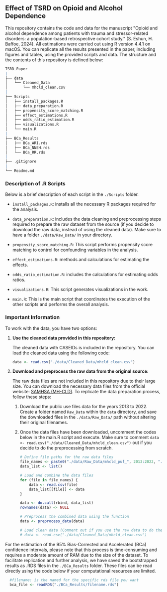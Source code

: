 

## Effect of TSRD on Opioid and Alcohol Dependence

This repository contains the code and data for the manuscript "Opioid and alcohol dependence among patients with trauma and stressor-related disorders: a population-based retrospective cohort study." (S. Eshun, H. Baffoe, 2024). All estimations were carried out using R version 4.4.1 on macOS. You can replicate all the results presented in the paper, including figures and tables, using the provided scripts and data. The structure and the contents of this repository is defined below:
```r
TSRD_Paper
|
├── data
│   └── Cleaned_Data
│       └── mhcld_clean.csv
|
├── Scripts
│   ├── install_packages.R
│   ├── data_preparation.R
│   ├── propensity_score_matching.R
│   ├── effect_estimations.R
│   ├── odds_ratio_estimation.R
│   ├── visualizations.R
│   └── main.R
|
├── BCa_Results
│   ├── BCa_ARI.rds
│   ├── BCa_NNEH.rds
│   └── BCa_RR.rds
|
├── .gitignore
|
└── Readme.md
```

### Description of .R Scripts

Below is a brief description of each script in the ``./Scripts`` folder.

- ``install_packages.R``: installs all the necessary R packages required for the analysis.

- ``data_preparation.R``: includes the data cleaning and preprocessing steps required to prepare the raw dataset from the source (if you decide to download the raw data, instead of using the cleaned data). Make sure to have a folder `./data/Raw_Data/` in your directory.

- ``propensity_score_matching.R``: This script performs propensity score matching to control for confounding variables in the analysis.

- ``effect_estimations.R``: methods and calculations for estimating the effects.

- ``odds_ratio_estimation.R``: includes the calculations for estimating odds ratios.

- ``visualizations.R``: This script generates visualizations in the work.

- ``main.R``: This is the main script that coordinates the execution of the other scripts and performs the overall analysis.


### Important Information


To work with the data, you have two options:

1. **Use the cleaned data provided in this repository:**

    The cleaned data with CASEIDs is included in the repository. You can load the cleaned data using the following code:

    ```r
    data <- read.csv("./data/Cleaned_Data/mhcld_clean.csv")
    ```

2. **Download and preprocess the raw data from the original source:**

    The raw data files are not included in this repository due to their large size. You can download the necessary data files from the official website: [SAMHSA (MH-CLD)](https://www.samhsa.gov/data/data-we-collect/mh-cld-mental-health-client-level-data). To replicate the data preparation process, follow these steps:

    1. Download the public use files data for the years 2013 to 2022. Create a folder named ``Raw_Data`` within the ``data`` directory, and save the downloaded files in the ``./data/Raw_Data/`` path without altering their original filenames.

    2. Once the data files have been downloaded, uncomment the codes below in the main.R script and execute. Make sure to comment ``data <- read.csv("./data/Cleaned_Data/mhcld_clean.csv")`` out if you decide to do the preprocessing from scratch.
    
        ```r
        # Define file paths for the raw data files
        file_names <- paste0("./data/Raw_Data/mhcld_puf_", 2013:2022, ".csv")
        data_list <- list()
        
        # Load and combine the data files
        for (file in file_names) {
            data <- read.csv(file)
            data_list[[file]] <- data
        }
        
        data <- do.call(rbind, data_list)
        rownames(data) <- NULL
        
        # Preprocess the combined data using the function
        data <- preprocess_data(data)
        
        # Load clean data (Comment out if you use the raw data to do the preprocessing)
        # data <- read.csv("./data/Cleaned_Data/mhcld_clean.csv")
        ```


For the estimation of the 95% Bias-Corrected and Accelerated (BCa) confidence intervals, please note that this process is time-consuming and requires a moderate amount of RAM due to the size of the dataset. To facilitate replication and further analysis, we have saved the bootstrapped results as .RDS files in the ``./BCa_Results`` folder. These files can be read directly using the code below if your computational resources are limited.

```r
  #filename: is the named for the specific rds file you want
  bca_file <- readRDS("./BCa_Results/filename.rds")
```











